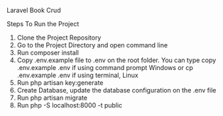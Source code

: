 Laravel Book Crud

Steps To Run the Project

1. Clone the Project Repository
2. Go to the Project Directory and open command line
3. Run composer install
4. Copy .env.example file to .env on the root folder. You can type copy .env.example .env if using command prompt Windows or cp .env.example .env if using terminal, Linux
5. Run php artisan key:generate
6. Create Database,  update the database configuration on the .env file
7. Run php artisan migrate
8. Run php -S localhost:8000 -t public

